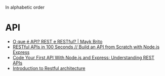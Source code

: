 In alphabetic order

# API
- [O que é API? REST e RESTful? | Mayk Brito](https://youtu.be/ghTrp1x_1As)
- [RESTful APIs in 100 Seconds // Build an API from Scratch with Node.js Express](https://youtu.be/-MTSQjw5DrM)
- [Code Your First API With Node.js and Express: Understanding REST APIs](https://code.tutsplus.com/tutorials/code-your-first-api-with-nodejs-and-express-understanding-rest-apis--cms-31697) 
- [Introduction to Restful architecture](https://www.educba.com/restful-architecture/)
